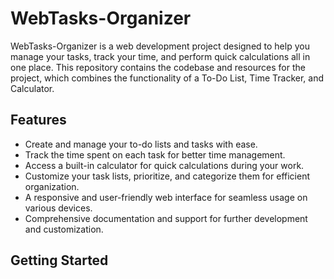 # WebTasks-Organizer

WebTasks-Organizer is a web development project designed to help you manage your tasks, track your time, and perform quick calculations all in one place. This repository contains the codebase and resources for the project, which combines the functionality of a To-Do List, Time Tracker, and Calculator.

## Features

- Create and manage your to-do lists and tasks with ease.
- Track the time spent on each task for better time management.
- Access a built-in calculator for quick calculations during your work.
- Customize your task lists, prioritize, and categorize them for efficient organization.
- A responsive and user-friendly web interface for seamless usage on various devices.
- Comprehensive documentation and support for further development and customization.

## Getting Started
